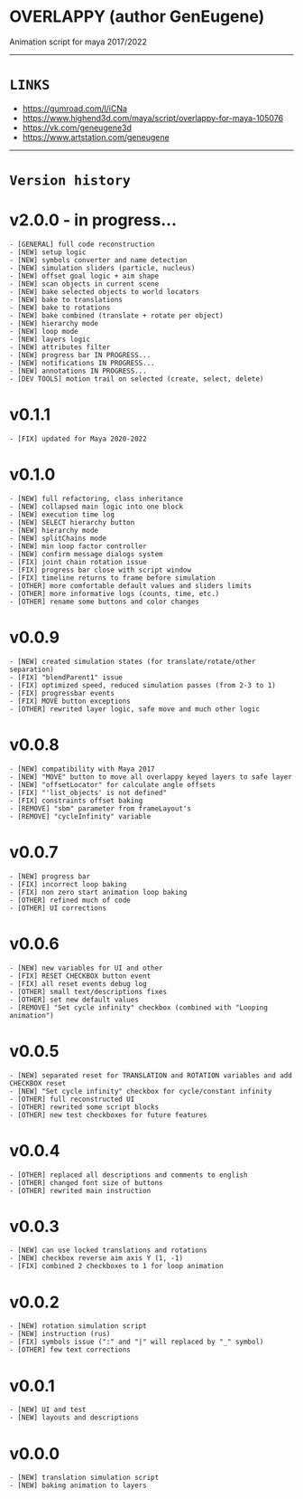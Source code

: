 # OVERLAPPY (author GenEugene)
Animation script for maya 2017/2022

---
# `LINKS`
- https://gumroad.com/l/iCNa
- https://www.highend3d.com/maya/script/overlappy-for-maya-105076
- https://vk.com/geneugene3d
- https://www.artstation.com/geneugene

---
# `Version history`

# v2.0.0 - in progress...
	- [GENERAL] full code reconstruction
	- [NEW] setup logic
	- [NEW] symbols converter and name detection
	- [NEW] simulation sliders (particle, nucleus)
	- [NEW] offset goal logic + aim shape
	- [NEW] scan objects in current scene
	- [NEW] bake selected objects to world locators
	- [NEW] bake to translations
	- [NEW] bake to rotations
	- [NEW] bake combined (translate + rotate per object)
	- [NEW] hierarchy mode
	- [NEW] loop mode
	- [NEW] layers logic
	- [NEW] attributes filter
	- [NEW] progress bar IN PROGRESS...
	- [NEW] notifications IN PROGRESS...
	- [NEW] annotations IN PROGRESS...
	- [DEV TOOLS] motion trail on selected (create, select, delete)

# v0.1.1
	- [FIX] updated for Maya 2020-2022

# v0.1.0
	- [NEW] full refactoring, class inheritance
	- [NEW] collapsed main logic into one block
	- [NEW] execution time log
	- [NEW] SELECT hierarchy button
	- [NEW] hierarchy mode
	- [NEW] splitChains mode
	- [NEW] min loop factor controller
	- [NEW] confirm message dialogs system
	- [FIX] joint chain rotation issue
	- [FIX] progress bar close with script window
	- [FIX] timeline returns to frame before simulation
	- [OTHER] more comfortable default values and sliders limits
	- [OTHER] more informative logs (counts, time, etc.)
	- [OTHER] rename some buttons and color changes

# v0.0.9
	- [NEW] created simulation states (for translate/rotate/other separation)
	- [FIX] "blendParent1" issue
	- [FIX] optimized speed, reduced simulation passes (from 2-3 to 1)
	- [FIX] progressbar events
	- [FIX] MOVE button exceptions
	- [OTHER] rewrited layer logic, safe move and much other logic

# v0.0.8
	- [NEW] compatibility with Maya 2017
	- [NEW] "MOVE" button to move all overlappy keyed layers to safe layer
	- [NEW] "offsetLocator" for calculate angle offsets
	- [FIX] "'list_objects' is not defined"
	- [FIX] constraints offset baking
	- [REMOVE] "sbm" parameter from frameLayout's
	- [REMOVE] "cycleInfinity" variable

# v0.0.7
	- [NEW] progress bar
	- [FIX] incorrect loop baking
	- [FIX] non zero start animation loop baking
	- [OTHER] refined much of code
	- [OTHER] UI corrections

# v0.0.6
	- [NEW] new variables for UI and other
	- [FIX] RESET CHECKBOX button event
	- [FIX] all reset events debug log
	- [OTHER] small text/descriptions fixes
	- [OTHER] set new default values
	- [REMOVE] "Set cycle infinity" checkbox (combined with "Looping animation")

# v0.0.5
	- [NEW] separated reset for TRANSLATION and ROTATION variables and add CHECKBOX reset
	- [NEW] "Set cycle infinity" checkbox for cycle/constant infinity
	- [OTHER] full reconstructed UI
	- [OTHER] rewrited some script blocks
	- [OTHER] new test checkboxes for future features

# v0.0.4
	- [OTHER] replaced all descriptions and comments to english
	- [OTHER] changed font size of buttons
	- [OTHER] rewrited main instruction

# v0.0.3
	- [NEW] can use locked translations and rotations
	- [NEW] checkbox reverse aim axis Y (1, -1)
	- [FIX] combined 2 checkboxes to 1 for loop animation

# v0.0.2
	- [NEW] rotation simulation script
	- [NEW] instruction (rus)
	- [FIX] symbols issue (":" and "|" will replaced by "_" symbol)
	- [OTHER] few text corrections

# v0.0.1
	- [NEW] UI and test
	- [NEW] layouts and descriptions

# v0.0.0
	- [NEW] translation simulation script
	- [NEW] baking animation to layers